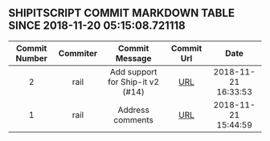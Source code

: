 ## SHIPITSCRIPT COMMIT MARKDOWN TABLE SINCE 2018-11-20 05:15:08.721118

| Commit Number | Commiter | Commit Message | Commit Url | Date | 
|:---:|:----:|:----------------------------------:|:------:|:----:| 
|2|rail|Add support for Ship-it v2 (#14)|[URL](https://github.com/mozilla-releng/shipitscript/commit/4c89c1b239fd8415e1225ba738ba820342bd8081)|2018-11-21 16:33:53
|1|rail|Address comments|[URL](https://github.com/mozilla-releng/shipitscript/commit/0c892801fc9ad80e3a12b80ab69a7e3527ec0eea)|2018-11-21 15:44:59


